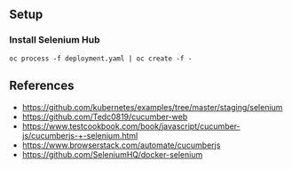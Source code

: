## Setup
### Install Selenium Hub
```
oc process -f deployment.yaml | oc create -f -
```

## References
- https://github.com/kubernetes/examples/tree/master/staging/selenium
- https://github.com/Tedc0819/cucumber-web
- https://www.testcookbook.com/book/javascript/cucumber-js/cucumberjs-+-selenium.html
- https://www.browserstack.com/automate/cucumberjs
- https://github.com/SeleniumHQ/docker-selenium
